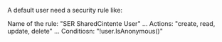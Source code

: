 A default user need a security rule like: 

Name of the rule: "SER SharedCintente User"
...
Actions: "create, read, update, delete"
...
Conditiosn: "!user.IsAnonymous()"
